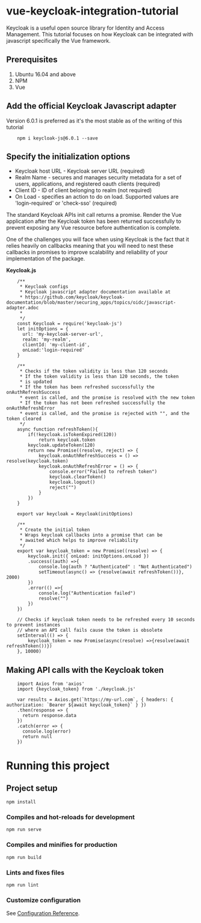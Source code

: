 # vue-keycloak-integration-tutorial

Keycloak is a useful open source library for Identity and Access Management. This tutorial focuses on how Keycloak can be integrated with javascript specifically the Vue framework.

## Prerequisites

1. Ubuntu 16.04 and above
2. NPM
3. Vue

## Add the official Keycloak Javascript adapter

Version 6.0.1 is preferred as it's the most stable as of the writing of this tutorial

```
    npm i keycloak-js@6.0.1 --save
```

## Specify the initialization options

- Keycloak host URL - Keycloak server URL (required)
- Realm Name - secures and manages security metadata for a set of users, applications, and registered oauth clients (required)
- Client ID - ID of client belonging to realm (not required)
- On Load - specifies an action to do on load. Supported values are 'login-required' or 'check-sso' (required)

The standard Keycloak APIs init call returns a promise. Render the Vue application after the Keycloak token has been returned successfully to prevent exposing any Vue resource before authentication is complete.

One of the challenges you will face when using Keycloak is the fact that it relies heavily on callbacks meaning that you will need to nest these callbacks in promises to improve scalability and reliability of your implementation of the package.

**Keycloak.js**
```
    /**
     * Keycloak configs
     * Keycloak javascript adapter documentation available at 
     * https://github.com/keycloak/keycloak-documentation/blob/master/securing_apps/topics/oidc/javascript-adapter.adoc
     * 
     */
    const Keycloak = require('keycloak-js')
    let initOptions = {
      url: 'my-keycloak-server-url',
      realm: 'my-realm',
      clientId: 'my-client-id',
      onLoad:'login-required'
    }
    
    /**
     * Checks if the token validity is less than 120 seconds
     * If the token validity is less than 120 seconds, the token
     * is updated
     * If the token has been refreshed successfully the onAuthRefreshSuccess
     * event is called, and the promise is resolved with the new token
     * If the token has not been refreshed successfully the onAuthRefreshError
     * event is called, and the promise is rejected with "", and the token cleared
     */
    async function refreshToken(){
        if(!keycloak.isTokenExpired(120))
            return keycloak.token
        keycloak.updateToken(120)
        return new Promise((resolve, reject) => {
            keycloak.onAuthRefreshSuccess = () => resolve(keycloak.token)
            keycloak.onAuthRefreshError = () => {
                console.error("Failed to refresh token")
                keycloak.clearToken()
                keycloak.logout()
                reject("")
            }
        })
    }
    
    export var keycloak = Keycloak(initOptions)
    
    /**
     * Create the initial token
     * Wraps keycloak callbacks into a promise that can be
     * awaited which helps to improve reliability
     */
    export var keycloak_token = new Promise((resolve) => {
        keycloak.init({ onLoad: initOptions.onLoad })
        .success((auth) =>{
            console.log(auth ? "Authenticated" : "Not Authenticated")
            setTimeout(async() => {resolve(await refreshToken())}, 2000)
        })
        .error(() =>{
            console.log("Authentication failed")
            resolve("")
        })
    })
    
    // Checks if keycloak token needs to be refreshed every 10 seconds to prevent instances
    // where an API call fails cause the token is obsolete
    setInterval(() => {
        keycloak_token = new Promise(async(resolve) =>{resolve(await refreshToken())})
    }, 10000)
```

## Making API calls with the Keycloak token
```
    import Axios from 'axios'
    import {keycloak_token} from './keycloak.js'
    
    var results = Axios.get(`https://my-url.com`, { headers: { authorization: `Bearer ${await keycloak_token}` } })
    .then(response => {
      return response.data
    })
    .catch(error => {
      console.log(error)
      return null
    })
```

# Running this project

## Project setup
```
npm install
```

### Compiles and hot-reloads for development
```
npm run serve
```

### Compiles and minifies for production
```
npm run build
```

### Lints and fixes files
```
npm run lint
```

### Customize configuration
See [Configuration Reference](https://cli.vuejs.org/config/).
